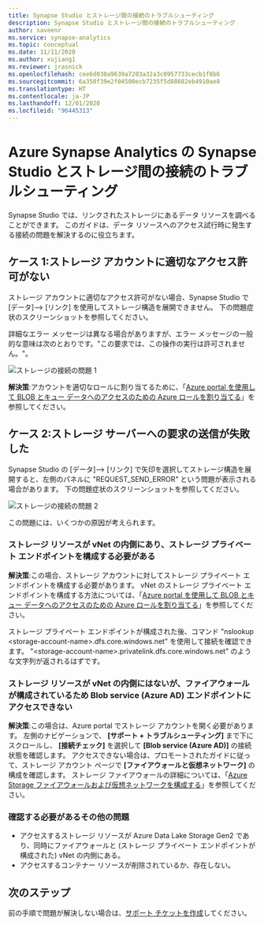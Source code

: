 ```yaml
---
title: Synapse Studio とストレージ間の接続のトラブルシューティング
description: Synapse Studio とストレージ間の接続のトラブルシューティング
author: saveenr
ms.service: synapse-analytics
ms.topic: conceptual
ms.date: 11/11/2020
ms.author: xujiang1
ms.reviewer: jrasnick
ms.openlocfilehash: cee6d030a9639a7203a32a3c0957733cecb1f8b6
ms.sourcegitcommit: 6a350f39e2f04500ecb7235f5d88682eb4910ae8
ms.translationtype: HT
ms.contentlocale: ja-JP
ms.lasthandoff: 12/01/2020
ms.locfileid: "96445313"
---
```

# <a name="troubleshoot-connectivity-between-azure-synapse-analytics-synapse-studio-and-storage"></a>Azure Synapse Analytics の Synapse Studio とストレージ間の接続のトラブルシューティング

Synapse Studio では、リンクされたストレージにあるデータ リソースを調べることができます。 このガイドは、データ リソースへのアクセス試行時に発生する接続の問題を解決するのに役立ちます。 

## <a name="case-1-storage-account-lacks-proper-permissions"></a>ケース 1:ストレージ アカウントに適切なアクセス許可がない

ストレージ アカウントに適切なアクセス許可がない場合、Synapse Studio で [データ]--> [リンク] を使用してストレージ構造を展開できません。 下の問題症状のスクリーンショットを参照してください。 

詳細なエラー メッセージは異なる場合がありますが、エラー メッセージの一般的な意味は次のとおりです。"この要求では、この操作の実行は許可されません。"。

![ストレージの接続の問題 1](media/troubleshoot-synapse-studio-and-storage-connectivity/storage-connectivity-issue.1.png)

**解決策**:アカウントを適切なロールに割り当てるために、「[Azure portal を使用して BLOB とキュー データへのアクセスのための Azure ロールを割り当てる](../../storage/common/storage-auth-aad-rbac-portal.md)」を参照してください。


## <a name="case-2-failed-to-send-the-request-to-storage-server"></a>ケース 2:ストレージ サーバーへの要求の送信が失敗した

Synapse Studio の [データ]--> [リンク] で矢印を選択してストレージ構造を展開すると、左側のパネルに "REQUEST_SEND_ERROR" という問題が表示される場合があります。 下の問題症状のスクリーンショットを参照してください。

![ストレージの接続の問題 2](media/troubleshoot-synapse-studio-and-storage-connectivity/storage-connectivity-issue.2.png)

この問題には、いくつかの原因が考えられます。

### <a name="the-storage-resource-is-behind-a-vnet-and-a-storage-private-endpoint-needs-to-configure"></a>ストレージ リソースが vNet の内側にあり、ストレージ プライベート エンドポイントを構成する必要がある

**解決策**:この場合、ストレージ アカウントに対してストレージ プライベート エンドポイントを構成する必要があります。 vNet のストレージ プライベート エンドポイントを構成する方法については、「[Azure portal を使用して BLOB とキュー データへのアクセスのための Azure ロールを割り当てる](../security/how-to-connect-to-workspace-from-restricted-network.md)」を参照してください。

ストレージ プライベート エンドポイントが構成された後、コマンド "nslookup \<storage-account-name\>.dfs.core.windows.net" を使用して接続を確認できます。 "\<storage-account-name\>.privatelink.dfs.core.windows.net" のような文字列が返されるはずです。

### <a name="the-storage-resource-is-not-behind-a-vnet-but-the-blob-service-azure-ad-endpoint-is-not-accessible-due-to-firewall-configured"></a>ストレージ リソースが vNet の内側にはないが、ファイアウォールが構成されているため Blob service (Azure AD) エンドポイントにアクセスできない

**解決策**:この場合は、Azure portal でストレージ アカウントを開く必要があります。 左側のナビゲーションで、 **[サポート + トラブルシューティング]** まで下にスクロールし、 **[接続チェック]** を選択して **[Blob service (Azure AD)]** の接続状態を確認します。 アクセスできない場合は、プロモートされたガイドに従って、ストレージ アカウント ページで **[ファイアウォールと仮想ネットワーク]** の構成を確認します。 ストレージ ファイアウォールの詳細については、「[Azure Storage ファイアウォールおよび仮想ネットワークを構成する](../../storage/common/storage-network-security.md)」を参照してください。

### <a name="other-issues-to-check"></a>確認する必要があるその他の問題 

* アクセスするストレージ リソースが Azure Data Lake Storage Gen2 であり、同時にファイアウォールと (ストレージ プライベート エンドポイントが構成された) vNet の内側にある。
* アクセスするコンテナー リソースが削除されているか、存在しない。


## <a name="next-steps"></a>次のステップ
前の手順で問題が解決しない場合は、[サポート チケットを作成](../../sql-data-warehouse/sql-data-warehouse-get-started-create-support-ticket.md)してください。
